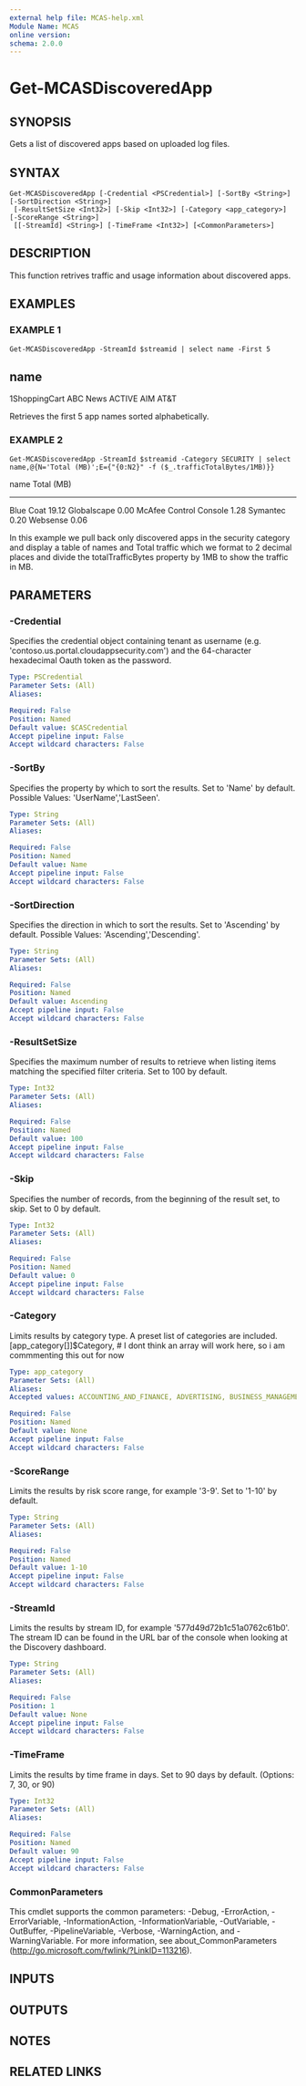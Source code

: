 ```yaml
---
external help file: MCAS-help.xml
Module Name: MCAS
online version:
schema: 2.0.0
---
```


# Get-MCASDiscoveredApp

## SYNOPSIS
Gets a list of discovered apps based on uploaded log files.

## SYNTAX

```
Get-MCASDiscoveredApp [-Credential <PSCredential>] [-SortBy <String>] [-SortDirection <String>]
 [-ResultSetSize <Int32>] [-Skip <Int32>] [-Category <app_category>] [-ScoreRange <String>]
 [[-StreamId] <String>] [-TimeFrame <Int32>] [<CommonParameters>]
```

## DESCRIPTION
This function retrives traffic and usage information about discovered apps.

## EXAMPLES

### EXAMPLE 1
```
Get-MCASDiscoveredApp -StreamId $streamid | select name -First 5
```

name
----
1ShoppingCart
ABC News
ACTIVE
AIM
AT&T

Retrieves the first 5 app names sorted alphabetically.

### EXAMPLE 2
```
Get-MCASDiscoveredApp -StreamId $streamid -Category SECURITY | select name,@{N='Total (MB)';E={"{0:N2}" -f ($_.trafficTotalBytes/1MB)}}
```

name                   Total (MB)
----                   ----------
Blue Coat              19.12
Globalscape            0.00
McAfee Control Console 1.28
Symantec               0.20
Websense               0.06

In this example we pull back only discovered apps in the security category and display a table of names and Total traffic which we format to 2 decimal places and divide the totalTrafficBytes property by 1MB to show the traffic in MB.

## PARAMETERS

### -Credential
Specifies the credential object containing tenant as username (e.g.
'contoso.us.portal.cloudappsecurity.com') and the 64-character hexadecimal Oauth token as the password.

```yaml
Type: PSCredential
Parameter Sets: (All)
Aliases:

Required: False
Position: Named
Default value: $CASCredential
Accept pipeline input: False
Accept wildcard characters: False
```

### -SortBy
Specifies the property by which to sort the results.
Set to 'Name' by default.
Possible Values: 'UserName','LastSeen'.

```yaml
Type: String
Parameter Sets: (All)
Aliases:

Required: False
Position: Named
Default value: Name
Accept pipeline input: False
Accept wildcard characters: False
```

### -SortDirection
Specifies the direction in which to sort the results.
Set to 'Ascending' by default.
Possible Values: 'Ascending','Descending'.

```yaml
Type: String
Parameter Sets: (All)
Aliases:

Required: False
Position: Named
Default value: Ascending
Accept pipeline input: False
Accept wildcard characters: False
```

### -ResultSetSize
Specifies the maximum number of results to retrieve when listing items matching the specified filter criteria.
Set to 100 by default.

```yaml
Type: Int32
Parameter Sets: (All)
Aliases:

Required: False
Position: Named
Default value: 100
Accept pipeline input: False
Accept wildcard characters: False
```

### -Skip
Specifies the number of records, from the beginning of the result set, to skip.
Set to 0 by default.

```yaml
Type: Int32
Parameter Sets: (All)
Aliases:

Required: False
Position: Named
Default value: 0
Accept pipeline input: False
Accept wildcard characters: False
```

### -Category
Limits results by category type.
A preset list of categories are included.
\[app_category\[\]\]$Category, # I dont think an array will work here, so i am commmenting this out for now

```yaml
Type: app_category
Parameter Sets: (All)
Aliases:
Accepted values: ACCOUNTING_AND_FINANCE, ADVERTISING, BUSINESS_MANAGEMENT, CLOUD_STORAGE, CODE_HOSTING, COLLABORATION, COMMUNICATIONS, CONTENT_MANAGEMENT, CONTENT_SHARING, CRM, CUSTOMER_SUPPORT, DATA_ANALYTICS, DEVELOPMENT_TOOLS, ECOMMERCE, EDUCATION, FORUMS, HEALTH, HOSTING_SERVICES, HUMAN_RESOURCE_MANAGEMENT, IT_SERVICES, MARKETING, MEDIA, NEWS_AND_ENTERTAINMENT, ONLINE_MEETINGS, OPERATIONS_MANAGEMENT, PRODUCT_DESIGN, PRODUCTIVITY, PROJECT_MANAGEMENT, PROPERTY_MANAGEMENT, SALES, SECURITY, SOCIAL_NETWORK, SUPLLY_CHAIN_AND_LOGISTICS, TRANSPORTATION_AND_TRAVEL, VENDOR_MANAGEMENT_SYSTEM, WEB_ANALYTICS, WEBMAIL, WEBSITE_MONITORING

Required: False
Position: Named
Default value: None
Accept pipeline input: False
Accept wildcard characters: False
```

### -ScoreRange
Limits the results by risk score range, for example '3-9'.
Set to '1-10' by default.

```yaml
Type: String
Parameter Sets: (All)
Aliases:

Required: False
Position: Named
Default value: 1-10
Accept pipeline input: False
Accept wildcard characters: False
```

### -StreamId
Limits the results by stream ID, for example '577d49d72b1c51a0762c61b0'.
The stream ID can be found in the URL bar of the console when looking at the Discovery dashboard.

```yaml
Type: String
Parameter Sets: (All)
Aliases:

Required: False
Position: 1
Default value: None
Accept pipeline input: False
Accept wildcard characters: False
```

### -TimeFrame
Limits the results by time frame in days.
Set to 90 days by default.
(Options: 7, 30, or 90)

```yaml
Type: Int32
Parameter Sets: (All)
Aliases:

Required: False
Position: Named
Default value: 90
Accept pipeline input: False
Accept wildcard characters: False
```

### CommonParameters
This cmdlet supports the common parameters: -Debug, -ErrorAction, -ErrorVariable, -InformationAction, -InformationVariable, -OutVariable, -OutBuffer, -PipelineVariable, -Verbose, -WarningAction, and -WarningVariable.
For more information, see about_CommonParameters (http://go.microsoft.com/fwlink/?LinkID=113216).

## INPUTS

## OUTPUTS

## NOTES

## RELATED LINKS
